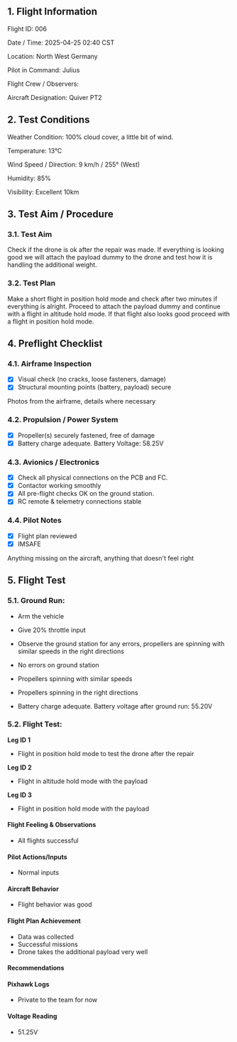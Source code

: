 ## 1. Flight Information

Flight ID: 006

Date / Time: 2025-04-25 02:40 CST

Location: North West Germany

Pilot in Command: Julius

Flight Crew / Observers:

Aircraft Designation: Quiver PT2

## 2. Test Conditions

Weather Condition: 100% cloud cover, a little bit of wind.

Temperature: 13°C

Wind Speed / Direction: 9 km/h / 255° (West)

Humidity: 85%

Visibility: Excellent 10km

## 3. Test Aim / Procedure

### 3.1. Test Aim

Check if the drone is ok after the repair was made. If everything is looking good we will attach the payload dummy to the drone and test how it is handling the additional weight.

### 3.2. Test Plan

Make a short flight in position hold mode and check after two minutes if everything is alright. Proceed to attach the payload dummy and continue with a flight in altitude hold mode. If that flight also looks good proceed with a flight in position hold mode.

## 4. Preflight Checklist

### 4.1. Airframe Inspection

- [x] Visual check (no cracks, loose fasteners, damage)
- [x] Structural mounting points (battery, payload) secure

Photos from the airframe, details where necessary

### 4.2. Propulsion / Power System

- [x] Propeller(s) securely fastened, free of damage
- [x] Battery charge adequate. Battery Voltage: 58.25V

### 4.3. Avionics / Electronics

- [x] Check all physical connections on the PCB and FC.
- [x] Contactor working smoothly
- [x] All pre-flight checks OK on the ground station.
- [x] RC remote & telemetry connections stable

### 4.4. Pilot Notes

- [x] Flight plan reviewed
- [x] IMSAFE

Anything missing on the aircraft, anything that doesn't feel right

## 5. Flight Test

### 5.1. Ground Run:

- Arm the vehicle

- Give 20% throttle input

- Observe the ground station for any errors, propellers are spinning with similar speeds in the right directions

- No errors on ground station

- Propellers spinning with similar speeds

- Propellers spinning in the right directions

- Battery charge adequate. Battery voltage after ground run: 55.20V

### 5.2. Flight Test:

**Leg ID 1**
- Flight in position hold mode to test the drone after the repair

**Leg ID 2**
- Flight in altitude hold mode with the payload

**Leg ID 3**
- Flight in position hold mode with the payload

#### Flight Feeling & Observations

- All flights successful

#### Pilot Actions/Inputs

- Normal inputs

#### Aircraft Behavior

- Flight behavior was good

#### Flight Plan Achievement

- Data was collected
- Successful missions
- Drone takes the additional payload very well

#### Recommendations


#### Pixhawk Logs

- Private to the team for now

#### Voltage Reading

- 51.25V
